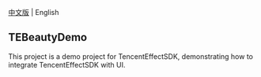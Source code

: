 [中文版](https://github.com/Tencent-RTC/TencentEffect_Android/blob/main/README_zh_CN.md)  |  English

## TEBeautyDemo
This project is a demo project for TencentEffectSDK, demonstrating how to integrate TencentEffectSDK with UI.
